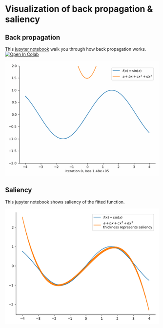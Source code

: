 # Visualization of back propagation & saliency

## Back propagation
This [jupyter notebook](backpropagation_tutorial.ipynb) walk you through how back propagation works. 
[![Open In Colab](https://colab.research.google.com/assets/colab-badge.svg)](https://colab.research.google.com/github/royerlab/cytoself/blob/main/examples/simple_example.ipynb)

![Alt Text](images/backprop.gif)


## Saliency
This jupyter notebook shows saliency of the fitted function.

![Alt Text](images/saliency.png)
